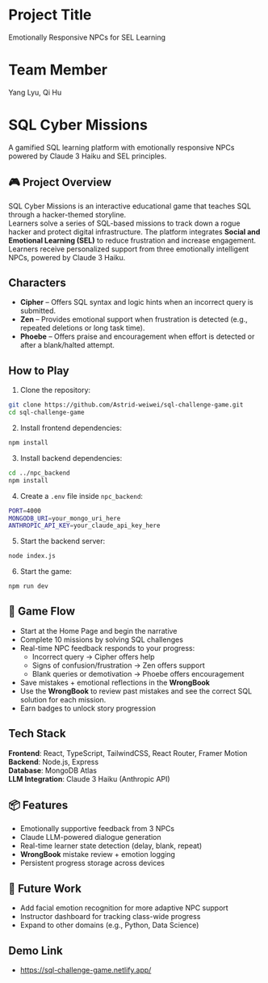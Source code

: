 # Project Title
Emotionally Responsive NPCs for SEL Learning

# Team Member
Yang Lyu, Qi Hu

# SQL Cyber Missions

A gamified SQL learning platform with emotionally responsive NPCs powered by Claude 3 Haiku and SEL principles.

## 🎮 Project Overview

SQL Cyber Missions is an interactive educational game that teaches SQL through a hacker-themed storyline.  
Learners solve a series of SQL-based missions to track down a rogue hacker and protect digital infrastructure.
The platform integrates **Social and Emotional Learning (SEL)** to reduce frustration and increase engagement.  
Learners receive personalized support from three emotionally intelligent NPCs, powered by Claude 3 Haiku.



## Characters
- **Cipher** – Offers SQL syntax and logic hints when an incorrect query is submitted.
- **Zen** – Provides emotional support when frustration is detected (e.g., repeated deletions or long task time).
- **Phoebe** – Offers praise and encouragement when effort is detected or after a blank/halted attempt.

## How to Play
1. Clone the repository:
```bash
git clone https://github.com/Astrid-weiwei/sql-challenge-game.git
cd sql-challenge-game
```
2. Install frontend dependencies:
```bash
npm install
```
3. Install backend dependencies:
```bash
cd ../npc_backend
npm install
```
4. Create a `.env` file inside `npc_backend`:
```bash
PORT=4000
MONGODB_URI=your_mongo_uri_here
ANTHROPIC_API_KEY=your_claude_api_key_here
```
5. Start the backend server:
```bash
node index.js
```
6. Start the game:
```bash
npm run dev
```

## 🧠 Game Flow  
- Start at the Home Page and begin the narrative
- Complete 10 missions by solving SQL challenges
- Real-time NPC feedback responds to your progress:
  - Incorrect query → Cipher offers help
  - Signs of confusion/frustration → Zen offers support
  - Blank queries or demotivation → Phoebe offers encouragement
- Save mistakes + emotional reflections in the **WrongBook**
- Use the **WrongBook** to review past mistakes and see the correct SQL solution for each mission.
- Earn badges to unlock story progression

## Tech Stack
**Frontend**: React, TypeScript, TailwindCSS, React Router, Framer Motion  
**Backend**: Node.js, Express  
**Database**: MongoDB Atlas  
**LLM Integration**: Claude 3 Haiku (Anthropic API)

## 📦 Features  

- Emotionally supportive feedback from 3 NPCs  
- Claude LLM-powered dialogue generation  
- Real-time learner state detection (delay, blank, repeat)  
- **WrongBook** mistake review + emotion logging  
- Persistent progress storage across devices

## 🧭 Future Work  

- Add facial emotion recognition for more adaptive NPC support  
- Instructor dashboard for tracking class-wide progress  
- Expand to other domains (e.g., Python, Data Science)

## Demo Link
- https://sql-challenge-game.netlify.app/


